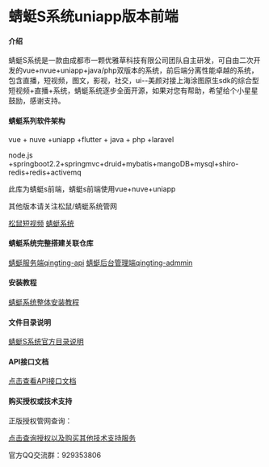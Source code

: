 # 蜻蜓S系统uniapp版本前端

#### 介绍
蜻蜓S系统是一款由成都市一颗优雅草科技有限公司团队自主研发，可自由二次开发的vue+nvue+uniapp+java/php双版本的系统，前后端分离性能卓越的系统，包含直播，短视频，图文，影视，社交，ui--美颜对接上海涂图原生sdk的综合型短视频+直播+系统，蜻蜓系统逐步全面开源，如果对您有帮助，希望给个小星星鼓励，感谢支持。
#### 蜻蜓系列软件架构

vue + nuve +uniapp +flutter + java + php +laravel

node.js +springboot2.2+springmvc+druid+mybatis+mangoDB+mysql+shiro-redis+redis+activemq

此库为蜻蜓s前端，蜻蜓s前端使用vue+nuve+uniapp
 
 
 其他版本请关注松鼠/蜻蜓系统管网 

[松鼠短视频](https://songshu.youyacao.com/video.html)
[蜻蜓系统](https://qingting.youyacao.com/video.html)


#### 蜻蜓系统完整搭建关联仓库
[蜻蜓服务端qingting-api](https://gitee.com/youyacao/qingting-api)
[蜻蜓后台管理端qingting-admmin](https://gitee.com/youyacao/qingting-admin)

#### 安装教程

[蜻蜓系统整体安装教程](https://doc.youyacao.com/web/#/8?page_id=51)


#### 文件目录说明

[蜻蜓S系统官方目录说明](https://doc.youyacao.com/web/#/8?page_id=649)



#### API接口文档

[点击查看API接口文档](https://doc.youyacao.com/web/#/16?page_id=93)


#### 购买授权或技术支持

正版授权管网查询：

[点击查询授权以及购买其他技术支持服务](https://zhengban.youyacao.com)


官方QQ交流群：929353806